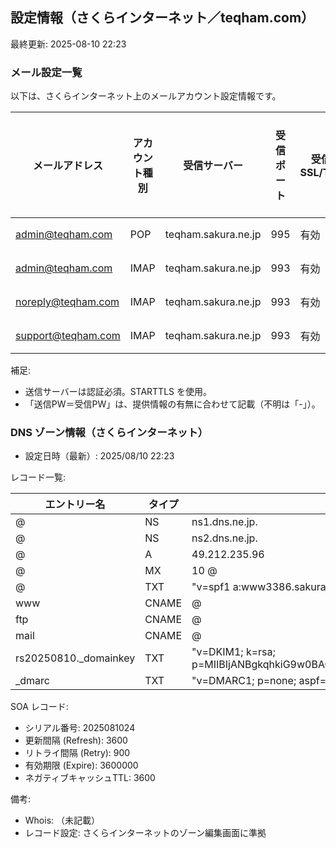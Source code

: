 ## 設定情報（さくらインターネット／teqham.com）

最終更新: 2025-08-10 22:23

### メール設定一覧

以下は、さくらインターネット上のメールアカウント設定情報です。

| メールアドレス | アカウント種別 | 受信サーバー | 受信ポート | 受信 SSL/TLS | 送信サーバー | 送信ポート | 送信 SSL/TLS | 送信PW＝受信PW |
| --- | --- | --- | --- | --- | --- | --- | --- | --- |
| admin@teqham.com | POP | teqham.sakura.ne.jp | 995 | 有効 | teqham.sakura.ne.jp | 587 | 有効（STARTTLS） | はい |
| admin@teqham.com | IMAP | teqham.sakura.ne.jp | 993 | 有効 | teqham.sakura.ne.jp | 587 | 有効（STARTTLS） | はい |
| noreply@teqham.com | IMAP | teqham.sakura.ne.jp | 993 | 有効 | teqham.sakura.ne.jp | 587 | 有効（STARTTLS） | はい |
| support@teqham.com | IMAP | teqham.sakura.ne.jp | 993 | 有効 | teqham.sakura.ne.jp | 587 | 有効（STARTTLS） | - |

補足:
- 送信サーバーは認証必須。STARTTLS を使用。
- 「送信PW＝受信PW」は、提供情報の有無に合わせて記載（不明は「-」）。

### DNS ゾーン情報（さくらインターネット）

- 設定日時（最新）: 2025/08/10 22:23

レコード一覧:

| エントリー名 | タイプ | データ | TTL |
| --- | --- | --- | --- |
| @ | NS | ns1.dns.ne.jp. | - |
| @ | NS | ns2.dns.ne.jp. | - |
| @ | A | 49.212.235.96 | - |
| @ | MX | 10 @ | - |
| @ | TXT | "v=spf1 a:www3386.sakura.ne.jp mx ~all" | - |
| www | CNAME | @ | - |
| ftp | CNAME | @ | - |
| mail | CNAME | @ | - |
| rs20250810._domainkey | TXT | "v=DKIM1; k=rsa; p=MIIBIjANBgkqhkiG9w0BAQEFAAOCAQ8AMIIBCgKCAQEA+eBufsYvnpx3T2yZqWkKL/B8ky00X6us0LxAY8gNIOKtFSmDzG/Jw+9wy7B2XQonpYlGpf3K5PQ8bOFAf+GoAPpInkAUV4BKMEMWKfWLrzfkXK+v6eV7lJTkffEi/UNFibteXhZMZOrPS2kHcl7ZUwXtem/XDEpVn7UpuBjQtxjsYObPp57KJQWGKMBr2eNfE2pc8NvER7oCUXXsUMp1bTSt0MSzB5eySu3bigQ1CM5APjuacnJbwcNbvyUE91Bt7MI2UXKGSgQnrOUadoCXWrdX5ypbe03YDHaSlE5O9xvVhmwY5TZAaoSm9lNDdDq0sjwrBK+v/Z6ult1Lh2I9rQIDAQAB" | - |
| _dmarc | TXT | "v=DMARC1; p=none; aspf=r; adkim=r" | - |

SOA レコード:

- シリアル番号: 2025081024
- 更新間隔 (Refresh): 3600
- リトライ間隔 (Retry): 900
- 有効期限 (Expire): 3600000
- ネガティブキャッシュTTL: 3600

備考:
- Whois: （未記載）
- レコード設定: さくらインターネットのゾーン編集画面に準拠


